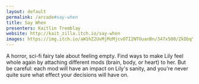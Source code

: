 ```yaml
---
layout: default
permalink: /arcade#say-when
title: Say When
presenters: Kaitlin Tremblay
website: http://kait_zilla.itch.io/say-when
images: https://img.itch.io/aW1hZ2UvMjMzMjcvOTI2NTUuanBn/347x500/ZkDbqY.jpg, https://femhype.files.wordpress.com/2015/12/say-when-2.png?w=640, https://thatmonster.files.wordpress.com/2016/01/screen-shot-2016-01-12-at-2-32-24-pm.png
---
```

A horror, sci-fi fairy tale about feeling empty. Find ways to make Lily feel whole again by attaching different mods (brain, body, or heart) to her. But be careful: each mod will have an impact on Lily's sanity, and you're never quite sure what effect your decisions will have on.
